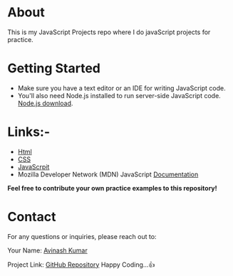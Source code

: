# About 
This is my JavaScript Projects repo where I do javaScript projects for practice.

# Getting Started
* Make sure you have a text editor or an IDE for writing JavaScript code.
* You'll also need Node.js installed to run server-side JavaScript code. [Node.js download](https://nodejs.org/).

# Links:-
* [Html](https://www.w3schools.com/html/)
* [CSS](https://www.w3schools.com/css/)
* [JavaScrpit](https://www.w3schools.com/js/)
* Mozilla Developer Network (MDN) JavaScript [Documentation](https://developer.mozilla.org/en-US/docs/Web/JavaScript)

**Feel free to contribute your own practice examples to this repository!**


# Contact

For any questions or inquiries, please reach out to:

Your Name: [Avinash Kumar](https://www.linkedin.com/in/avinash-kumar-481a7b201/)

Project Link: [GitHub Repository](https://github.com/AvinashS97/Js_Projects) 
Happy Coding...👍
